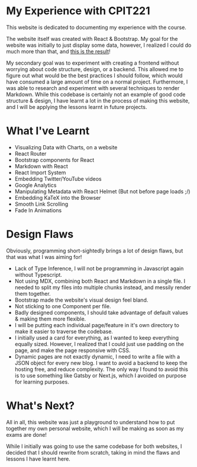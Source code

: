 # My Experience with CPIT221
This website is dedicated to documenting my experience with the course. 

The website itself was created with React & Bootstrap. My goal for the website was initially to just display some data, however, I realized I could do much more than that, and [this is the result](https://cpit221-experience.vercel.app/)!

My secondary goal was to experiment with creating a frontend without worrying about code structure, design, or a backend. This allowed me to figure out what would be the best practices I should follow, which would have consumed a large amount of time on a normal project. Furthermore, I was able to research and experiment with several techniques to render Markdown. While this codebase is certainly not an example of good code structure & design, I have learnt a lot in the process of making this website, and I will be applying the lessons learnt in future projects. 

# What I've Learnt
- Visualizing Data with Charts, on a website
- React Router
- Bootstrap components for React
- Markdown with React
- React Import System
- Embedding Twitter/YouTube videos
- Google Analytics
- Manipulating Metadata with React Helmet (But not before page loads ;/)
- Embedding KaTeX into the Browser
- Smooth Link Scrolling
- Fade In Animations

# Design Flaws

Obviously, programming short-sightedly brings a lot of design flaws, but that was what I was aiming for! 

- Lack of Type Inference, I will not be programming in Javascript again without Typescript.
- Not using MDX, combining both React and Markdown in a single file. I needed to split my files into multiple chunks instead, and messily render them together.
- Bootstrap made the website's visual design feel bland. 
- Not sticking to one Component per file.
- Badly designed components, I should take advantage of default values & making them more flexible.
- I will be putting each individual page/feature in it's own directory to make it easier to traverse the codebase.
- I initially used a card for everything, as I wanted to keep everything equally sized. However, I realized that I could just use padding on the page, and make the page responsive with CSS.
- Dynamic pages are not exactly dynamic, I need to write a file with a JSON object for every new blog. I want to avoid a backend to keep the hosting free, and reduce complexity. The only way I found to avoid this is to use something like Gatsby or Next.js, which I avoided on purpose for learning purposes.

# What's Next?
All in all, this website was just a playground to understand how to put together my own personal website, which I will be making as soon as my exams are done!

While I initially was going to use the same codebase for both websites, I decided that I should rewrite from scratch, taking in mind the flaws and lessons I have learnt here.
